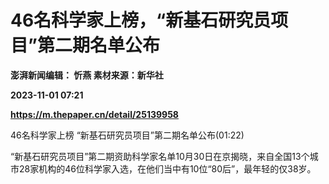 # 46名科学家上榜，“新基石研究员项目”第二期名单公布
**澎湃新闻编辑： 忻燕 素材来源：新华社**

**2023-11-01 07:21**

**https://m.thepaper.cn/detail/25139958**

46名科学家上榜 “新基石研究员项目”第二期名单公布(01:22)

“新基石研究员项目”第二期资助科学家名单10月30日在京揭晓，来自全国13个城市28家机构的46位科学家入选，在他们当中有10位“80后”，最年轻的仅38岁。